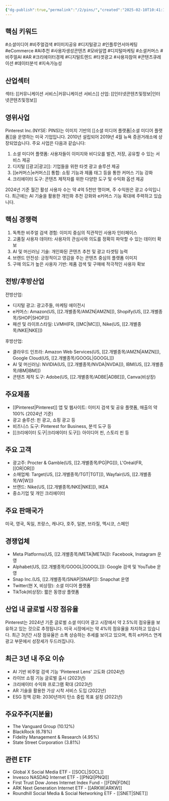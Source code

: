 ```yaml
---
{"dg-publish":true,"permalink":"/2/pins/","created":"2025-02-10T10:41:16.730+09:00","updated":"2025-07-29T21:37:05.060+09:00"}
---
```


## 핵심 키워드

#소셜미디어 #비주얼검색 #이미지공유 #디지털광고 #인플루언서마케팅 #eCommerce #AI추천 #사용자생성콘텐츠 #모바일앱 #디지털마케팅 #소셜커머스 #비주얼AI #AR #크리에이터경제 #디지털트렌드 #타겟광고 #사용자참여 #콘텐츠큐레이션 #데이터분석 #지속가능성

## 산업섹터

섹터: [[커뮤니케이션 서비스\|커뮤니케이션 서비스]]
산업: [[인터넷콘텐츠및정보\|인터넷콘텐츠및정보]]

## 영위사업

Pinterest Inc.(NYSE: PINS)는 이미지 기반의 [[소셜 미디어 플랫폼\|소셜 미디어 플랫폼]]을 운영하는 미국 기업입니다. 2010년 설립되어 2019년 4월 뉴욕 증권거래소에 상장되었습니다. 주요 사업은 다음과 같습니다:

1. 소셜 미디어 플랫폼: 사용자들이 이미지와 비디오를 발견, 저장, 공유할 수 있는 서비스 제공
2. 디지털 [[광고\|광고]]: 기업들을 위한 타겟 광고 솔루션 제공
3. [[e커머스\|e커머스]] 통합: 쇼핑 기능과 제품 태그 등을 통한 커머스 기능 강화
4. 크리에이터 도구: 콘텐츠 제작자를 위한 다양한 도구 및 수익화 옵션 제공

2024년 기준 월간 활성 사용자 수는 약 4억 5천만 명이며, 주 수익원은 광고 수익입니다. 최근에는 AI 기술을 활용한 개인화 추천 강화와 e커머스 기능 확대에 주력하고 있습니다.

## 핵심 경쟁력

1. 독특한 비주얼 검색 경험: 이미지 중심의 직관적인 사용자 인터페이스
2. 고품질 사용자 데이터: 사용자의 관심사와 의도를 정확히 파악할 수 있는 데이터 확보
3. AI 및 머신러닝 기술: 개인화된 콘텐츠 추천 및 광고 타겟팅 능력
4. 브랜드 안전성: 긍정적이고 영감을 주는 콘텐츠 중심의 플랫폼 이미지
5. 구매 의도가 높은 사용자 기반: 제품 검색 및 구매에 적극적인 사용자 확보

## 전방/후방산업

전방산업:

- 디지털 광고: 광고주들, 마케팅 에이전시
- e커머스: Amazon(US, [[2.개별종목/AMZN\|AMZN]]), Shopify(US, [[2.개별종목/SHOP\|SHOP]])
- 패션 및 라이프스타일: LVMH(FR, [[MC\|MC]]), Nike(US, [[2.개별종목/NKE\|NKE]])

후방산업:

- 클라우드 인프라: Amazon Web Services(US, [[2.개별종목/AMZN\|AMZN]]), Google Cloud(US, [[2.개별종목/GOOGL\|GOOGL]])
- AI 및 머신러닝: NVIDIA(US, [[2.개별종목/NVDA\|NVDA]]), IBM(US, [[2.개별종목/IBM\|IBM]])
- 콘텐츠 제작 도구: Adobe(US, [[2.개별종목/ADBE\|ADBE]]), Canva(비상장)

## 주요제품

- [[Pinterest\|Pinterest]] 앱 및 웹사이트: 이미지 검색 및 공유 플랫폼, 매출의 약 100% (2024년 기준)
- 광고 솔루션: 핀 광고, 쇼핑 광고 등
- 비즈니스 도구: Pinterest for Business, 분석 도구 등
- [[크리에이터 도구\|크리에이터 도구]]: 아이디어 핀, 스토리 핀 등

## 주요 고객

- 광고주: Procter & Gamble(US, [[2.개별종목/PG\|PG]]), L'Oréal(FR, [[OR\|OR]])
- 소매업체: Target(US, [[2.개별종목/TGT\|TGT]]), Wayfair(US, [[2.개별종목/W\|W]])
- 브랜드: Nike(US, [[2.개별종목/NKE\|NKE]]), IKEA
- 중소기업 및 개인 크리에이터

## 주요 판매국가

미국, 영국, 독일, 프랑스, 캐나다, 호주, 일본, 브라질, 멕시코, 스페인

## 경쟁업체

- Meta Platforms(US, [[2.개별종목/META\|META]]): Facebook, Instagram 운영
- Alphabet(US, [[2.개별종목/GOOGL\|GOOGL]]): Google 검색 및 YouTube 운영
- Snap Inc.(US, [[2.개별종목/SNAP\|SNAP]]): Snapchat 운영
- Twitter(현 X, 비상장): 소셜 미디어 플랫폼
- TikTok(비상장): 짧은 동영상 플랫폼

## 산업 내 글로벌 시장 점유율

Pinterest는 2024년 기준 글로벌 소셜 미디어 광고 시장에서 약 2.5%의 점유율을 보유하고 있는 것으로 추정됩니다. 미국 시장에서는 약 4%의 점유율을 차지하고 있습니다. 최근 3년간 시장 점유율은 소폭 상승하는 추세를 보이고 있으며, 특히 e커머스 연계 광고 부문에서 성장세가 두드러집니다.

## 최근 3년 내 주요 이슈

- AI 기반 비주얼 검색 기능 'Pinterest Lens' 고도화 (2024년)
- 라이브 쇼핑 기능 글로벌 출시 (2023년)
- 크리에이터 수익화 프로그램 확대 (2023년)
- AR 기술을 활용한 가상 시착 서비스 도입 (2022년)
- ESG 정책 강화: 2030년까지 탄소 중립 목표 설정 (2022년)

## 주요주주(지분율)

- The Vanguard Group (10.12%)
- BlackRock (6.78%)
- Fidelity Management & Research (4.95%)
- State Street Corporation (3.81%)

## 관련 ETF

- Global X Social Media ETF - [[SOCL\|SOCL]]
- Invesco NASDAQ Internet ETF - [[PNQI\|PNQI]]
- First Trust Dow Jones Internet Index Fund - [[FDN\|FDN]]
- ARK Next Generation Internet ETF - [[ARKW\|ARKW]]
- Roundhill Social Media & Social Networking ETF - [[SNET\|SNET]]